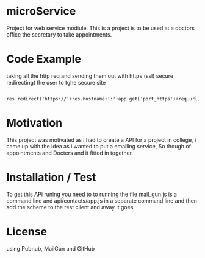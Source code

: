 # microService
Project for web service modiule. This is a project is to be used at a doctors office the secretary to take appointments.

# Code Example
taking all the http req and sending them out with https (ssl) secure
redirectingt the user to tghe secure site

			res.redirect('https://'+res.hostname+':'+app.get('port_https')+req.url);

# Motivation
This project was motivated as i had to create a API for a project in college, i came up with the idea as i wanted to put 
a emailing service, So though of appointments and Docters and it fitted in together.

# Installation / Test
To get this APi runing you need to to running the file mail_gun.js is a command line and api/contacts/app.js in a separate command line 
and then add the scheme to the rest client and away it goes.

# License
using Pubnub, MailGun and GitHub
